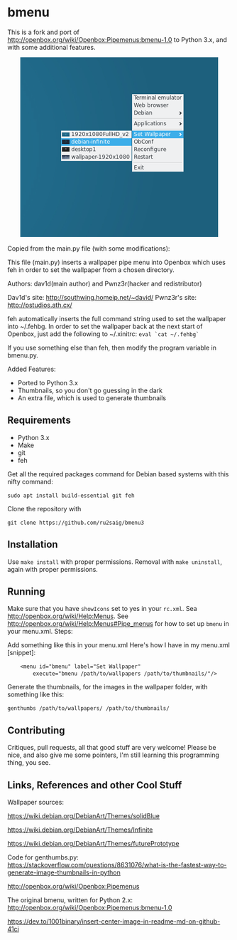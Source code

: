 # bmenu
This is a fork and port of http://openbox.org/wiki/Openbox:Pipemenus:bmenu-1.0 to Python 3.x, and with some additional features.
<p align="center">
   <img src="./screenshot.png" alt="Bmenu in action"/>
</p>

Copied from the main.py file (with some modifications):


This file (main.py) inserts a wallpaper pipe menu into Openbox which uses feh
in order to set the wallpaper from a chosen directory.
                                                                              
Authors: dav1d(main author) and Pwnz3r(hacker and redistributor)
                                                                              
Dav1d's site: http://southwing.homeip.net/~david/
Pwnz3r's site: http://pstudios.ath.cx/
 
feh automatically inserts the full command string used to set the wallpaper
into ~/.fehbg. In order to set the wallpaper back at the next start of 
Openbox, just add the following to ~/.xinitrc: ``` eval `cat ~/.fehbg` ```

If you use something else than feh, then modify the program variable in bmenu.py.


Added Features:
- Ported to Python 3.x
- Thumbnails, so you don't go guessing in the dark
- An extra file, which is used to generate thumbnails

## Requirements
- Python 3.x
- Make
- git
- feh


Get all the required packages command for Debian based systems with this nifty command:
```
sudo apt install build-essential git feh
```


Clone the repository with 
```
git clone https://github.com/ru2saig/bmenu3
```

## Installation
Use ```make install``` with proper permissions.
Removal with ```make uninstall```, again with proper permissions.


## Running
Make sure that you have ```showIcons``` set to yes in your ```rc.xml```. Sea http://openbox.org/wiki/Help:Menus.
See http://openbox.org/wiki/Help:Menus#Pipe_menus for how to set up ```bmenu``` in your menu.xml.
Steps:


Add something like this in your menu.xml
Here's how I have in my menu.xml [snippet]:


```	
	<menu id="bmenu" label="Set Wallpaper"
		execute="bmenu /path/to/wallpapers /path/to/thumbnails/"/>
```


Generate the thumbnails, for the images in the wallpaper folder, with something like this:


```
genthumbs /path/to/wallpapers/ /path/to/thumbnails/
```


## Contributing
Critiques, pull requests, all that good stuff are very welcome! Please be nice, and also give me some pointers, 
I'm still learning this programming thing, you see.

## Links, References and other Cool Stuff
Wallpaper sources:


https://wiki.debian.org/DebianArt/Themes/solidBlue


https://wiki.debian.org/DebianArt/Themes/Infinite


https://wiki.debian.org/DebianArt/Themes/futurePrototype

Code for genthumbs.py:
https://stackoverflow.com/questions/8631076/what-is-the-fastest-way-to-generate-image-thumbnails-in-python

http://openbox.org/wiki/Openbox:Pipemenus

The original bmenu, written for Python 2.x:
http://openbox.org/wiki/Openbox:Pipemenus:bmenu-1.0


https://dev.to/1001binary/insert-center-image-in-readme-md-on-github-41ci

